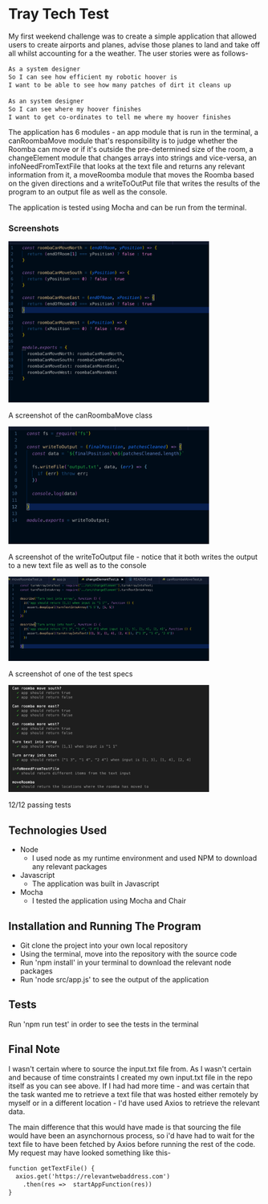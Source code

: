 Tray Tech Test
=================

My first weekend challenge was to create a simple application that allowed users to create airports and planes, advise those planes to land and take off all whilst accounting for a the weather. The user stories were as follows-

```
As a system designer 
So I can see how efficient my robotic hoover is 
I want to be able to see how many patches of dirt it cleans up

As an system designer 
So I can see where my hoover finishes 
I want to get co-ordinates to tell me where my hoover finishes
```

The application has 6 modules - an app module that is run in the terminal, a canRoombaMove module that's responsibility is to judge whether the Roomba can move or if it's outside the pre-determined size of the room, a changeElement module that changes arrays into strings and vice-versa, an infoNeedFromTextFile that looks at the text file and returns any relevant information from it, a moveRoomba module that moves the Roomba based on the given directions and a writeToOutPut file that writes the results of the program to an output file as well as the console. 

The application is tested using Mocha and can be run from the terminal.

### Screenshots

<img src="images/roombaCanMove.png?" width="400px">

A screenshot of the canRoombaMove class

<img src="images/writeToOutput.png?" width="400px">

A screenshot of the writeToOutput file - notice that it both writes the output to a new text file as well as to the console

<img src="images/tests_run.png?" width="400px">

A screenshot of one of the test specs

<img src="images/tests.png?" width="400px">

12/12 passing tests

Technologies Used
-----

* Node
  * I used node as my runtime environment and used NPM to download any relevant packages
* Javascript
  * The application was built in Javascript
* Mocha
  * I tested the application using Mocha and Chair

Installation and Running The Program
-----

* Git clone the project into your own local repository
* Using the terminal, move into the repository with the source code
* Run 'npm install' in your terminal to download the relevant node packages
* Run 'node src/app.js' to see the output of the application

Tests
-----

Run 'npm run test' in order to see the tests in the terminal

Final Note
-----

I wasn't certain where to source the input.txt file from. As I wasn't certain and because of time constraints I created my own input.txt file in the repo itself as you can see above. If I had had more time - and was certain that the task wanted me to retrieve a text file that was hosted either remotely by myself or in a different location - I'd have used Axios to retrieve the relevant data.

The main difference that this would have made is that sourcing the file would have been an asynchornous process, so i'd have had to wait for the text file to have been fetched by Axios before running the rest of the code. My request may have looked something like this-

```
function getTextFile() {
  axios.get('https://relevantwebaddress.com')
    .then(res =>  startAppFunction(res))
}
```
